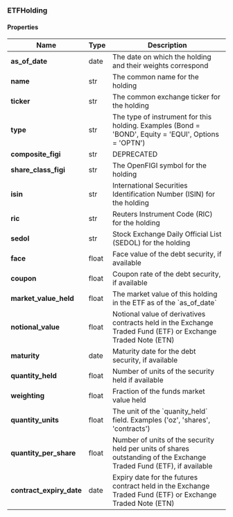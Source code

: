 

[//]: # (CLASS:ETFHolding)

[//]: # (KIND:object)

### ETFHolding

#### Properties

[//]: # (START_DEFINITION)

Name | Type | Description
------------ | ------------- | -------------
**as_of_date** | date | The date on which the holding and their weights correspond &nbsp;
**name** | str | The common name for the holding &nbsp;
**ticker** | str | The common exchange ticker for the holding &nbsp;
**type** | str | The type of instrument for this holding.  Examples (Bond &#x3D; &#39;BOND&#39;, Equity &#x3D; &#39;EQUI&#39;, Options &#x3D; &#39;OPTN&#39;) &nbsp;
**composite_figi** | str | DEPRECATED &nbsp;
**share_class_figi** | str | The OpenFIGI symbol for the holding &nbsp;
**isin** | str | International Securities Identification Number (ISIN) for the holding &nbsp;
**ric** | str | Reuters Instrument Code (RIC) for the holding &nbsp;
**sedol** | str | Stock Exchange Daily Official List (SEDOL) for the holding &nbsp;
**face** | float | Face value of the debt security, if available &nbsp;
**coupon** | float | Coupon rate of the debt security, if available &nbsp;
**market_value_held** | float | The market value of this holding in the ETF as of the &#x60;as_of_date&#x60; &nbsp;
**notional_value** | float | Notional value of derivatives contracts held in the Exchange Traded Fund (ETF) or Exchange Traded Note (ETN) &nbsp;
**maturity** | date | Maturity date for the debt security, if available &nbsp;
**quantity_held** | float | Number of units of the security held if available &nbsp;
**weighting** | float | Fraction of the funds market value held &nbsp;
**quantity_units** | float | The unit of the &#x60;quanity_held&#x60; field. Examples (&#39;oz&#39;, &#39;shares&#39;, &#39;contracts&#39;) &nbsp;
**quantity_per_share** | float | Number of units of the security held per units of shares outstanding of the Exchange Traded Fund (ETF), if available &nbsp;
**contract_expiry_date** | date | Expiry date for the futures contract held in the Exchange Traded Fund (ETF) or Exchange Traded Note (ETN) &nbsp;

[//]: # (END_DEFINITION)



